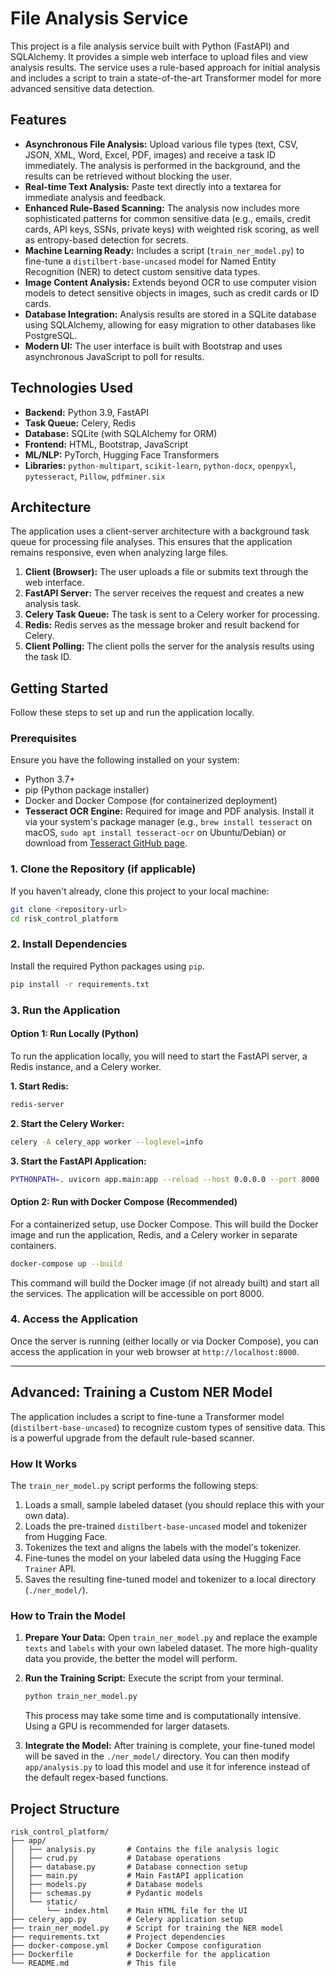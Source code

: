 # File Analysis Service

This project is a file analysis service built with Python (FastAPI) and SQLAlchemy. It provides a simple web interface to upload files and view analysis results. The service uses a rule-based approach for initial analysis and includes a script to train a state-of-the-art Transformer model for more advanced sensitive data detection.

## Features

-   **Asynchronous File Analysis:** Upload various file types (text, CSV, JSON, XML, Word, Excel, PDF, images) and receive a task ID immediately. The analysis is performed in the background, and the results can be retrieved without blocking the user.
-   **Real-time Text Analysis:** Paste text directly into a textarea for immediate analysis and feedback.
-   **Enhanced Rule-Based Scanning:** The analysis now includes more sophisticated patterns for common sensitive data (e.g., emails, credit cards, API keys, SSNs, private keys) with weighted risk scoring, as well as entropy-based detection for secrets.
-   **Machine Learning Ready:** Includes a script (`train_ner_model.py`) to fine-tune a `distilbert-base-uncased` model for Named Entity Recognition (NER) to detect custom sensitive data types.
-   **Image Content Analysis:** Extends beyond OCR to use computer vision models to detect sensitive objects in images, such as credit cards or ID cards.
-   **Database Integration:** Analysis results are stored in a SQLite database using SQLAlchemy, allowing for easy migration to other databases like PostgreSQL.
-   **Modern UI:** The user interface is built with Bootstrap and uses asynchronous JavaScript to poll for results.

## Technologies Used

-   **Backend:** Python 3.9, FastAPI
-   **Task Queue:** Celery, Redis
-   **Database:** SQLite (with SQLAlchemy for ORM)
-   **Frontend:** HTML, Bootstrap, JavaScript
-   **ML/NLP:** PyTorch, Hugging Face Transformers
-   **Libraries:** `python-multipart`, `scikit-learn`, `python-docx`, `openpyxl`, `pytesseract`, `Pillow`, `pdfminer.six`

## Architecture

The application uses a client-server architecture with a background task queue for processing file analyses. This ensures that the application remains responsive, even when analyzing large files.

1.  **Client (Browser):** The user uploads a file or submits text through the web interface.
2.  **FastAPI Server:** The server receives the request and creates a new analysis task.
3.  **Celery Task Queue:** The task is sent to a Celery worker for processing.
4.  **Redis:** Redis serves as the message broker and result backend for Celery.
5.  **Client Polling:** The client polls the server for the analysis results using the task ID.

## Getting Started

Follow these steps to set up and run the application locally.

### Prerequisites

Ensure you have the following installed on your system:

-   Python 3.7+
-   pip (Python package installer)
-   Docker and Docker Compose (for containerized deployment)
-   **Tesseract OCR Engine:** Required for image and PDF analysis. Install it via your system's package manager (e.g., `brew install tesseract` on macOS, `sudo apt install tesseract-ocr` on Ubuntu/Debian) or download from [Tesseract GitHub page](https://tesseract-ocr.github.io/tessdoc/Downloads.html).

### 1. Clone the Repository (if applicable)

If you haven't already, clone this project to your local machine:

```bash
git clone <repository-url>
cd risk_control_platform
```

### 2. Install Dependencies

Install the required Python packages using `pip`.

```bash
pip install -r requirements.txt
```

### 3. Run the Application

#### Option 1: Run Locally (Python)

To run the application locally, you will need to start the FastAPI server, a Redis instance, and a Celery worker.

**1. Start Redis:**
```bash
redis-server
```

**2. Start the Celery Worker:**
```bash
celery -A celery_app worker --loglevel=info
```

**3. Start the FastAPI Application:**
```bash
PYTHONPATH=. uvicorn app.main:app --reload --host 0.0.0.0 --port 8000
```

#### Option 2: Run with Docker Compose (Recommended)

For a containerized setup, use Docker Compose. This will build the Docker image and run the application, Redis, and a Celery worker in separate containers.

```bash
docker-compose up --build
```

This command will build the Docker image (if not already built) and start all the services. The application will be accessible on port 8000.

### 4. Access the Application

Once the server is running (either locally or via Docker Compose), you can access the application in your web browser at `http://localhost:8000`.

---

## Advanced: Training a Custom NER Model

The application includes a script to fine-tune a Transformer model (`distilbert-base-uncased`) to recognize custom types of sensitive data. This is a powerful upgrade from the default rule-based scanner.

### How It Works

The `train_ner_model.py` script performs the following steps:
1.  Loads a small, sample labeled dataset (you should replace this with your own data).
2.  Loads the pre-trained `distilbert-base-uncased` model and tokenizer from Hugging Face.
3.  Tokenizes the text and aligns the labels with the model's tokenizer.
4.  Fine-tunes the model on your labeled data using the Hugging Face `Trainer` API.
5.  Saves the resulting fine-tuned model and tokenizer to a local directory (`./ner_model/`).

### How to Train the Model

1.  **Prepare Your Data:** Open `train_ner_model.py` and replace the example `texts` and `labels` with your own labeled dataset. The more high-quality data you provide, the better the model will perform.

2.  **Run the Training Script:** Execute the script from your terminal.

    ```bash
    python train_ner_model.py
    ```
    This process may take some time and is computationally intensive. Using a GPU is recommended for larger datasets.

3.  **Integrate the Model:** After training is complete, your fine-tuned model will be saved in the `./ner_model/` directory. You can then modify `app/analysis.py` to load this model and use it for inference instead of the default regex-based functions.

## Project Structure

```
risk_control_platform/
├── app/
│   ├── analysis.py       # Contains the file analysis logic
│   ├── crud.py           # Database operations
│   ├── database.py       # Database connection setup
│   ├── main.py           # Main FastAPI application
│   ├── models.py         # Database models
│   ├── schemas.py        # Pydantic models
│   └── static/
│       └── index.html    # Main HTML file for the UI
├── celery_app.py         # Celery application setup
├── train_ner_model.py    # Script for training the NER model
├── requirements.txt      # Project dependencies
├── docker-compose.yml    # Docker Compose configuration
├── Dockerfile            # Dockerfile for the application
└── README.md             # This file
```